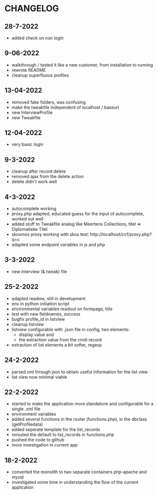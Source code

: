 # CHANGELOG


## 28-7-2022

- added check on non login
## 9-06-2022

- walkthrough / tested it like a new customer, from installation to running
- rewrote README 
- cleanup superfluous profiles

## 13-04-2022


- removed fake folders, was confusing
- make the tweakfile independent of localhost / baseurl
- new InterviewProfile
- new Tweakfile

## 12-04-2022

- very basic login

## 9-3-2022

- cleanup after record delete
- removed ajax from the delete action
- delete didn't work well

## 4-3-2022

- autocomplete working
- proxy.php adapted, educated guess for the input of autocomplete, worked out well
- added stuff to Tweakfile analog like Meertens Collections, titel => Diplomatieke Titel
- skosmos proxy working with skos test: http://localhost/ccf/proxy.php?q=c
- adapted some endpoint variables in js and php

## 3-3-2022

- new interview (& tweak) file

## 25-2-2022

- adapted readme, still in development
- env in python initiation script
- environmental variables readout on formpage, title
- test with new fieldnames, success
- bugfix profile_id in listview
- cleanup listview
- listview configurable with .json file in config, two elements: 
    - display value and 
    - the extraction value from the cmdi record
- extraction of list elements a bit softer, regexp

## 24-2-2022

- parsed xml through json to obtain useful information for the list view
- list view now minimal viable

## 22-2-2022

- started to make the application more standalone and configurable for a single .xml file
- environment variables
- added several functions in the router (functions.php), in the dbclass (getProfiledata) 
- added seperate template for the list_records
- rerouted the default to list_records in functions.php
- pushed the code to github
- more investigation in current app

## 18-2-2022

- converted the monolith to two separate containers php-apache and mysql
- investigated some time in understanding the flow of the current application